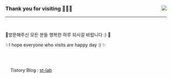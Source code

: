 ### Thank you for visiting 👋👋👋   <a href="https://hits.seeyoufarm.com"><img src="https://hits.seeyoufarm.com/api/count/incr/badge.svg?url=https%3A%2F%2Fgithub.com%2Fkdgyun&count_bg=%233DC8C1&title_bg=%23285C8C&icon=&icon_color=%23E7E7E7&title=Visits&edge_flat=false" align="right"></a>
-----------------------------

</br>
<p>🌱방문해주신 모든 분들 행복한 하루 되시길 바랍니다 :) 🌱</p>
<p>✨I hope everyone who visits are happy day :) ✨</p>

</br></br>

&nbsp;&nbsp;&nbsp;&nbsp;Tistory Blog : [st-lab](https://st-lab.tistory.com)
</br>

<!--
**kdgyun/kdgyun** is a ✨ _special_ ✨ repository because its `README.md` (this file) appears on your GitHub profile.

Here are some ideas to get you started:

- 🔭 I’m currently working on ...
- 🌱 I’m currently learning ...
- 👯 I’m looking to collaborate on ...
- 🤔 I’m looking for help with ...
- 💬 Ask me about ...
- 📫 How to reach me: ...
- 😄 Pronouns: ...
- ⚡ Fun fact: ...
-->
